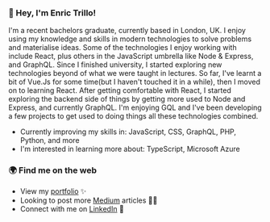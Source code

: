 ### 👋 Hey, I'm Enric Trillo!
I'm a recent bachelors graduate, currently based in London, UK. I enjoy using my knowledge and skills in modern technologies to solve problems and materialise ideas. Some of the technologies I enjoy working with include React, plus others in the JavaScript umbrella like Node & Express, and GraphQL.
Since I finished university, I started exploring new technologies beyond of what we were taught in lectures. So far, I've learnt a bit of Vue.Js for some time(but I haven't touched it in a while), then I moved on to learning React. After getting comfortable with React, I started exploring the backend side of things by getting more used to Node and Express, and currently GraphQL. I'm enjoying GQL and I've been developing a few projects to get used to doing things all these technologies combined.
<br>
- Currently improving my skills in: JavaScript, CSS, GraphQL, PHP, Python, and more
- I'm interested in learning more about: TypeScript, Microsoft Azure

### 🌍 Find me on the web
- View my <a href='https://enrictrillo.com/'>portfolio<a/> ✨
- Looking to post more <a href="https://medium.com/@enrictrillo">Medium<a/> articles ✍🏾
- Connect with me on <a href="https://www.linkedin.com/in/enrictrillo/">LinkedIn<a/> 👥
